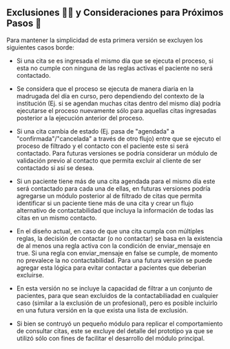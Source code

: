 
## Exclusiones 🙅🏻 y Consideraciones para Próximos Pasos 👣 

Para mantener la simplicidad de esta primera versión se excluyen los siguientes casos borde:

- Si una cita se es ingresada el mismo día que se ejecuta el proceso, si esta no cumple con ninguna de las reglas activas el paciente no será contactado.

- Se considera que el proceso se ejecuta de manera diaria en la madrugada del día en curso, pero dependiendo del contexto de la institución (Ej. si se agendan muchas citas dentro del mismo día) podría ejecutarse el proceso nuevamente sólo para aquellas citas ingresadas posterior a la ejecución anterior del proceso.

- Si una cita cambia de estado (Ej. pasa de "agendada" a "confirmada"/"cancelada" a través de otro flujo) entre que se ejecuto el proceso de filtrado y el contacto con el paciente este si será contactado. Para futuras versiones se podría considerar un módulo de validación previo al contacto que permita excluir al cliente de ser contactado si así se desea.
  
- Si un paciente tiene más de una cita agendada para el mismo día este será contactado para cada una de ellas, en futuras versiones podría agregarse un módulo posterior al de filtrado de citas que permita identificar si un paciente tiene más de una cita y crear un flujo alternativo de contactabilidad que incluya la información de todas las citas en un mismo contacto.

- En el diseño actual, en caso de que una cita cumpla con múltiples reglas, la decisión de contactar (o no contactar) se basa en la existencia de al menos una regla activa con la condición de enviar_mensaje en true. Si una regla con enviar_mensaje en false se cumple, de momento no prevalece la no contactabilidad. Para una futura versión se puede agregar esta lógica para evitar contactar a pacientes que deberian excluirse.

- En esta versión no se incluye la capacidad de filtrar a un conjunto de pacientes, para que sean excluidos de la contactabiliadad en cualquier caso (similar a la exclusión de un profesional), pero es posible incluirlo en una futura versión en la que exista una lista de exclusión.

- Si bien se contruyó un pequeño módulo para replicar el comportamiento de consultar citas, este se excluye del detalle del prototipo ya que se utilizó sólo con fines de facilitar el desarrollo del módulo principal.